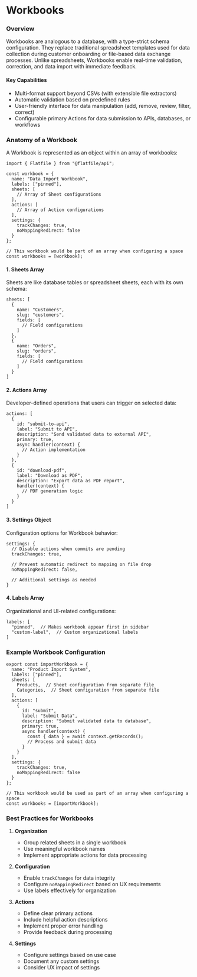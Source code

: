 # Workbooks


### Overview

Workbooks are analogous to a database, with a type-strict schema configuration. They replace traditional spreadsheet templates used for data collection during customer onboarding or file-based data exchange processes. Unlike spreadsheets, Workbooks enable real-time validation, correction, and data import with immediate feedback.

#### Key Capabilities
- Multi-format support beyond CSVs (with extensible file extractors)
- Automatic validation based on predefined rules
- User-friendly interface for data manipulation (add, remove, review, filter, correct)
- Configurable primary Actions for data submission to APIs, databases, or workflows

### Anatomy of a Workbook

A Workbook is represented as an object within an array of workbooks:

    import { Flatfile } from "@flatfile/api";
    
    const workbook = {
      name: "Data Import Workbook",
      labels: ["pinned"],
      sheets: [
        // Array of Sheet configurations
      ],
      actions: [
        // Array of Action configurations
      ],
      settings: {
        trackChanges: true,
        noMappingRedirect: false
      }
    };
    
    // This workbook would be part of an array when configuring a space
    const workbooks = [workbook];
    

#### 1. Sheets Array
Sheets are like database tables or spreadsheet sheets, each with its own schema:

    sheets: [
      {
        name: "Customers",
        slug: "customers",
        fields: [
          // Field configurations
        ]
      },
      {
        name: "Orders",
        slug: "orders",
        fields: [
          // Field configurations
        ]
      }
    ]
    

#### 2. Actions Array
Developer-defined operations that users can trigger on selected data:

    actions: [
      {
        id: "submit-to-api",
        label: "Submit to API",
        description: "Send validated data to external API",
        primary: true,
        async handler(context) {
          // Action implementation
        }
      },
      {
        id: "download-pdf",
        label: "Download as PDF",
        description: "Export data as PDF report",
        handler(context) {
          // PDF generation logic
        }
      }
    ]
    

#### 3. Settings Object
Configuration options for Workbook behavior:

    settings: {
      // Disable actions when commits are pending
      trackChanges: true,
      
      // Prevent automatic redirect to mapping on file drop
      noMappingRedirect: false,
      
      // Additional settings as needed
    }
    

#### 4. Labels Array
Organizational and UI-related configurations:

    labels: [
      "pinned",  // Makes workbook appear first in sidebar
      "custom-label",  // Custom organizational labels
    ]
    

### Example Workbook Configuration

    export const importWorkbook = {
      name: "Product Import System",
      labels: ["pinned"],
      sheets: [
        Products,  // Sheet configuration from separate file
        Categories,  // Sheet configuration from separate file
      ],
      actions: [
        {
          id: "submit",
          label: "Submit Data",
          description: "Submit validated data to database",
          primary: true,
          async handler(context) {
            const { data } = await context.getRecords();
            // Process and submit data
          }
        }
      ],
      settings: {
        trackChanges: true,
        noMappingRedirect: false
      }
    };
    
    // This workbook would be used as part of an array when configuring a space
    const workbooks = [importWorkbook];
    

### Best Practices for Workbooks

1. **Organization**
   - Group related sheets in a single workbook
   - Use meaningful workbook names
   - Implement appropriate actions for data processing

2. **Configuration**
   - Enable `trackChanges` for data integrity
   - Configure `noMappingRedirect` based on UX requirements
   - Use labels effectively for organization

3. **Actions**
   - Define clear primary actions
   - Include helpful action descriptions
   - Implement proper error handling
   - Provide feedback during processing

4. **Settings**
   - Configure settings based on use case
   - Document any custom settings
   - Consider UX impact of settings
